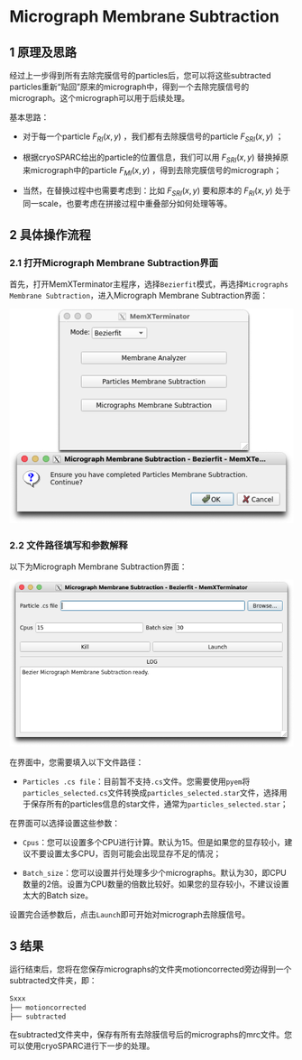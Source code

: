# Micrograph Membrane Subtraction

## 1 原理及思路

经过上一步得到所有去除完膜信号的particles后，您可以将这些subtracted particles重新“贴回”原来的micrograph中，得到一个去除完膜信号的micrograph。这个micrograph可以用于后续处理。

基本思路：

* 对于每一个particle $F_{RI}(x,y)$ ，我们都有去除膜信号的particle $F_{SRI}(x,y)$ ；

* 根据cryoSPARC给出的particle的位置信息，我们可以用 $F_{SRI}(x,y)$ 替换掉原来micrograph中的particle $F_{MI}(x,y)$ ，得到去除完膜信号的micrograph；

* 当然，在替换过程中也需要考虑到：比如 $F_{SRI}(x,y)$ 要和原本的 $F_{RI}(x,y)$ 处于同一scale，也要考虑在拼接过程中重叠部分如何处理等等。

## 2 具体操作流程

### 2.1 打开Micrograph Membrane Subtraction界面

首先，打开MemXTerminator主程序，选择`Bezierfit`模式，再选择`Micrographs Membrane Subtraction`，进入Micrograph Membrane Subtraction界面：

<center><img src="../../../img/4_2-1.png" alt="Micrograph Membrane Subtraction界面"></center>

### 2.2 文件路径填写和参数解释

以下为Micrograph Membrane Subtraction界面：

<center><img src="../../../img/4_2-2.png" alt="Micrograph Membrane Subtraction界面"></center>

在界面中，您需要填入以下文件路径：

* `Particles .cs file`：目前暂不支持`.cs`文件。您需要使用`pyem`将`particles_selected.cs`文件转换成`particles_selected.star`文件，选择用于保存所有的particles信息的star文件，通常为`particles_selected.star`；

在界面可以选择设置这些参数：

* `Cpus`：您可以设置多个CPU进行计算。默认为15。但是如果您的显存较小，建议不要设置太多CPU，否则可能会出现显存不足的情况；

* `Batch_size`：您可以设置并行处理多少个micrographs。默认为30，即CPU数量的2倍。设置为CPU数量的倍数比较好。如果您的显存较小，不建议设置太大的Batch size。

设置完合适参数后，点击`Launch`即可开始对micrograph去除膜信号。

## 3 结果

运行结束后，您将在您保存micrographs的文件夹motioncorrected旁边得到一个subtracted文件夹，即：

    Sxxx
    ├── motioncorrected
    ├── subtracted

在subtracted文件夹中，保存有所有去除膜信号后的micrographs的mrc文件。您可以使用cryoSPARC进行下一步的处理。
